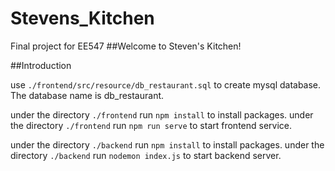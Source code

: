 # Stevens_Kitchen
Final project for EE547
##Welcome to Steven's Kitchen!

##Introduction

use `./frontend/src/resource/db_restaurant.sql` to create mysql database. The database name is db_restaurant.

under the directory `./frontend` run `npm install` to install packages.
under the directory `./frontend` run `npm run serve` to start frontend service.

under the directory `./backend` run `npm install` to install packages.
under the directory `./backend` run `nodemon index.js` to start backend server.
